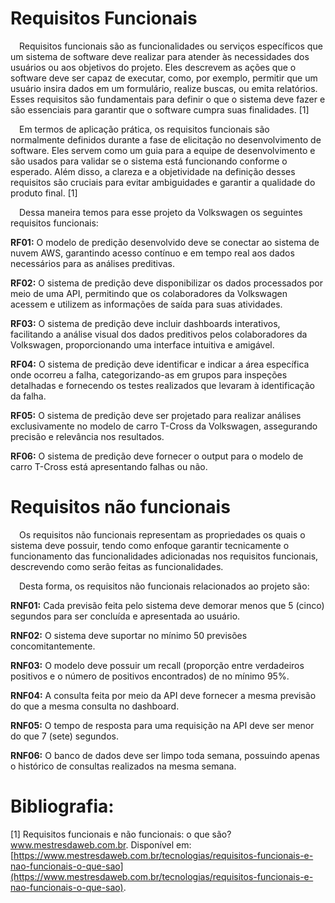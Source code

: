 # Requisitos Funcionais

&emsp;Requisitos funcionais são as funcionalidades ou serviços específicos que um sistema de software deve realizar para atender às necessidades dos usuários ou aos objetivos do projeto. Eles descrevem as ações que o software deve ser capaz de executar, como, por exemplo, permitir que um usuário insira dados em um formulário, realize buscas, ou emita relatórios. Esses requisitos são fundamentais para definir o que o sistema deve fazer e são essenciais para garantir que o software cumpra suas finalidades. [1]

&emsp;Em termos de aplicação prática, os requisitos funcionais são normalmente definidos durante a fase de elicitação no desenvolvimento de software. Eles servem como um guia para a equipe de desenvolvimento e são usados para validar se o sistema está funcionando conforme o esperado. Além disso, a clareza e a objetividade na definição desses requisitos são cruciais para evitar ambiguidades e garantir a qualidade do produto final. [1]

&emsp;Dessa maneira temos para esse projeto da Volkswagen os seguintes requisitos funcionais:

**RF01:** O modelo de predição desenvolvido deve se conectar ao sistema de nuvem AWS, garantindo acesso contínuo e em tempo real aos dados necessários para as análises preditivas.

**RF02:** O sistema de predição deve disponibilizar os dados processados por meio de uma API, permitindo que os colaboradores da Volkswagen acessem e utilizem as informações de saída para suas atividades.

**RF03:** O sistema de predição deve incluir dashboards interativos, facilitando a análise visual dos dados preditivos pelos colaboradores da Volkswagen, proporcionando uma interface intuitiva e amigável.

**RF04:** O sistema de predição deve identificar e indicar a área específica onde ocorreu a falha, categorizando-as em grupos para inspeções detalhadas e fornecendo os testes realizados que levaram à identificação da falha.

**RF05:** O sistema de predição deve ser projetado para realizar análises exclusivamente no modelo de carro T-Cross da Volkswagen, assegurando precisão e relevância nos resultados.

**RF06:** O sistema de predição deve fornecer o output para o modelo de carro T-Cross está apresentando falhas ou não.


# Requisitos não funcionais

&emsp;Os requisitos não funcionais representam as propriedades os quais o sistema deve possuir, tendo como enfoque garantir tecnicamente o funcionamento das funcionalidades adicionadas nos requisitos funcionais, descrevendo como serão feitas as funcionalidades.

&emsp;Desta forma, os requisitos não funcionais relacionados ao projeto são:

**RNF01:** Cada previsão feita pelo sistema deve demorar menos que 5 (cinco) segundos para ser concluída e apresentada ao usuário.

**RNF02:** O sistema deve suportar no mínimo 50 previsões concomitantemente.

**RNF03:** O modelo deve possuir um recall (proporção entre verdadeiros positivos e o número de positivos encontrados) de no mínimo 95%.

**RNF04:** A consulta feita por meio da API deve fornecer a mesma previsão do que a mesma consulta no dashboard.

**RNF05:** O tempo de resposta para uma requisição na API deve ser menor do que 7 (sete) segundos.

**RNF06:** O banco de dados deve ser limpo toda semana, possuindo apenas o histórico de consultas realizados na mesma semana.

# Bibliografia:
[1] Requisitos funcionais e não funcionais: o que são? www.mestresdaweb.com.br. Disponível em: [https://www.mestresdaweb.com.br/tecnologias/requisitos-funcionais-e-nao-funcionais-o-que-sao](https://www.mestresdaweb.com.br/tecnologias/requisitos-funcionais-e-nao-funcionais-o-que-sao).

‌